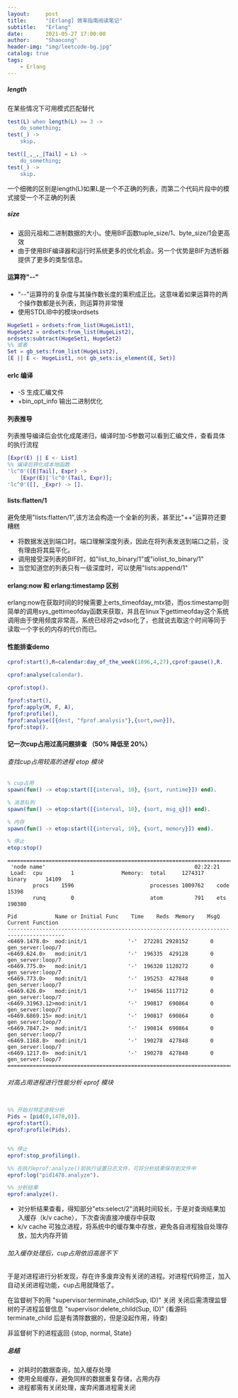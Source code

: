 ```yaml
---
layout:     post
title:      "[Erlang] 效率指南阅读笔记"
subtitle:   "Erlang"
date:       2021-05-27 17:00:00
author:     "Shaocong"
header-img: "img/leetcode-bg.jpg"
catalog: true
tags:
    - Erlang
---
```


##### length
在某些情况下可用模式匹配替代
```erlang
test(L) when length(L) >= 3 ->
    do_something;
test(_) ->
    skip.
```
```erlang
test([_,_,_|Tail] = L) ->
    do_something;
test(_) ->
    skip.
```
一个细微的区别是length(L)如果L是一个不正确的列表，而第二个代码片段中的模式接受一个不正确的列表

##### size
* 返回元祖和二进制数据的大小。使用BIF函数tuple_size/1、byte_size/1会更高效
* 由于使用BIF编译器和运行时系统更多的优化机会。另一个优势是BIF为透析器提供了更多的类型信息。

#### 运算符"--"
* "--"运算符的复杂度与其操作数长度的乘积成正比。这意味着如果运算符的两个操作数都是长列表，则运算符非常慢
* 使用STDLIB中的模块ordsets

```erlang
HugeSet1 = ordsets:from_list(HugeList1),
HugeSet2 = ordsets:from_list(HugeList2),
ordsets:subtract(HugeSet1, HugeSet2)
%% 或者
Set = gb_sets:from_list(HugeList2),
[E || E <- HugeList1, not gb_sets:is_element(E, Set)]
```

#### erlc 编译
* -S 生成汇编文件
* +bin_opt_info 输出二进制优化

#### 列表推导
列表推导编译后会优化成尾递归，编译时加-S参数可以看到汇编文件，查看具体的执行流程
```erlang
[Expr(E) || E <- List]
%% 编译后转化成本地函数
'lc^0'([E|Tail], Expr) ->
    [Expr(E)|'lc^0'(Tail, Expr)];
'lc^0'([], _Expr) -> [].
```

#### lists:flatten/1
避免使用"lists:flatten/1",该方法会构造一个全新的列表，甚至比"++"运算符还要糟糕
* 将数据发送到端口时。端口理解深度列表，因此在将列表发送到端口之前，没有理由将其扁平化。
* 调用接受深列表的BIF时，如"list_to_binary/1"或"iolist_to_binary/1"
* 当您知道您的列表只有一级深度时，可以使用"lists:append/1"

#### erlang:now 和 erlang:timestamp 区别
erlang:now在获取时间的时候需要上erts_timeofday_mtx锁，而os:timestamp则简单的调用sys_gettimeofday函数来获取，并且在linux下gettimeofday这个系统调用由于使用频度非常高，系统已经将之vdso化了，也就说去取这个时间等同于读取一个字长的内存的代价而已。

#### 性能排查demo

```erlang
cprof:start(),R=calendar:day_of_the_week(1896,4,27),cprof:pause(),R.

cprof:analyse(calendar).

cprof:stop().

fprof:start(),
fprof:apply(M, F, A),
fprof:profile(),
fprof:analyse([{dest, "fprof.analysis"},{sort,own}]),
fprof:stop().

```


#### 记一次cup占用过高问题排查 （50% 降低至 20%）

###### 查找cup占用较高的进程 etop 模块
```erlang
% cup占用
spawn(fun() -> etop:start([{interval, 10}, {sort, runtime}]) end).

% 消息队列
spawn(fun() -> etop:start([{interval, 10}, {sort, msg_q}]) end).

% 内存
spawn(fun() -> etop:start([{interval, 10}, {sort, memory}]) end).

% 停止
etop:stop()
```

```shell
========================================================================================
 'node name'                                               02:22:21
 Load:  cpu         1               Memory:  total     1274317    binary      14109
        procs    1596                        processes 1009762    code        15398
        runq        0                        atom          791    ets        190380
                                          
Pid            Name or Initial Func    Time    Reds  Memory    MsgQ Current Function
----------------------------------------------------------------------------------------
<6469.1478.0>  mod:init/1             '-'  272281 2928152       0 gen_server:loop/7   
<6469.624.0>   mod:init/1             '-'  196335  429128       0 gen_server:loop/7   
<6469.775.0>   mod:init/1             '-'  196320 1120272       0 gen_server:loop/7   
<6469.773.0>   mod:init/1             '-'  195253  427848       0 gen_server:loop/7   
<6469.626.0>   mod:init/1             '-'  194656 1117712       0 gen_server:loop/7   
<6469.31963.12>mod:init/1             '-'  190817  690864       0 gen_server:loop/7   
<6469.6869.15> mod:init/1             '-'  190817  690864       0 gen_server:loop/7   
<6469.7847.2>  mod:init/1             '-'  190814  690864       0 gen_server:loop/7   
<6469.1168.8>  mod:init/1             '-'  190278  427848       0 gen_server:loop/7   
<6469.1217.0>  mod:init/1             '-'  190278  427848       0 gen_server:loop/7   
========================================================================================
```

###### 对高占用进程进行性能分析 eprof 模块
```erlang

%% 开始对特定进程分析
Pids = [pid(0,1478,0)].
eprof:start().
eprof:profile(Pids).


%% 停止
eprof:stop_profiling().

%% 在执行eprof:analyze()前执行设置日志文件，可将分析结果保存到文件中
eprof:log("pid1478.analyze").

%% 分析结果
eprof:analyze().
```

* 对分析结果查看，得知部分"ets:select/2"消耗时间较长，于是对查询结果加入缓存（k/v cache），下次查询直接冲缓存中获取
* k/v cache 可独立进程，将系统中的缓存集中存放，避免各自进程独自处理存放，加大内存开销

###### 加入缓存处理后，cup占用依旧高居不下

于是对进程进行分析发现，存在许多废弃没有关闭的进程。对进程代码修正，加入自动关闭进程功能，cup占用就降低了。

在监督树下的用 "supervisor:terminate_child(Sup, ID)" 关闭
关闭后需清理监督树的子进程监督信息 "supervisor:delete_child(Sup, ID)" (看源码 terminate_child 后是有清除数据的，但是没起作用，待查)

非监督树下的进程返回 {stop, normal, State}

##### 总结
* 对耗时的数据查询，加入缓存处理
* 使用全局缓存，避免同样的数据重复存储，占用内存
* 进程都需有关闭处理，废弃闲置进程需关闭

